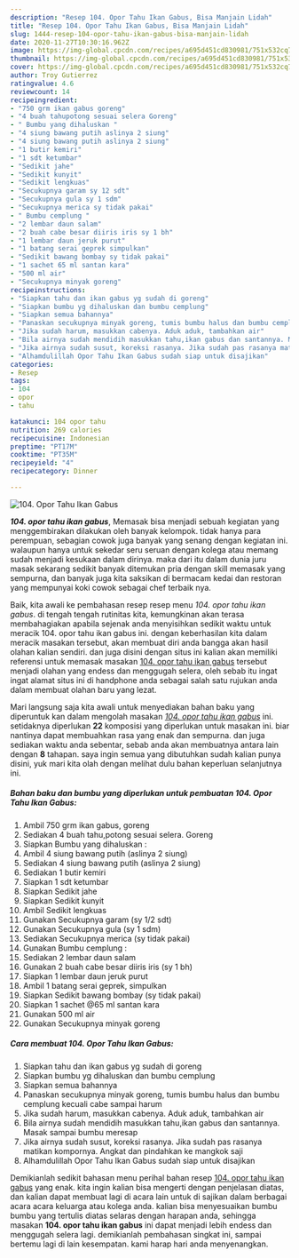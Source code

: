 ```yaml
---
description: "Resep 104. Opor Tahu Ikan Gabus, Bisa Manjain Lidah"
title: "Resep 104. Opor Tahu Ikan Gabus, Bisa Manjain Lidah"
slug: 1444-resep-104-opor-tahu-ikan-gabus-bisa-manjain-lidah
date: 2020-11-27T10:30:16.962Z
image: https://img-global.cpcdn.com/recipes/a695d451cd830981/751x532cq70/104-opor-tahu-ikan-gabus-foto-resep-utama.jpg
thumbnail: https://img-global.cpcdn.com/recipes/a695d451cd830981/751x532cq70/104-opor-tahu-ikan-gabus-foto-resep-utama.jpg
cover: https://img-global.cpcdn.com/recipes/a695d451cd830981/751x532cq70/104-opor-tahu-ikan-gabus-foto-resep-utama.jpg
author: Troy Gutierrez
ratingvalue: 4.6
reviewcount: 14
recipeingredient:
- "750 grm ikan gabus goreng"
- "4 buah tahupotong sesuai selera Goreng"
- " Bumbu yang dihaluskan "
- "4 siung bawang putih aslinya 2 siung"
- "4 siung bawang putih aslinya 2 siung"
- "1 butir kemiri"
- "1 sdt ketumbar"
- "Sedikit jahe"
- "Sedikit kunyit"
- "Sedikit lengkuas"
- "Secukupnya garam sy 12 sdt"
- "Secukupnya gula sy 1 sdm"
- "Secukupnya merica sy tidak pakai"
- " Bumbu cemplung "
- "2 lembar daun salam"
- "2 buah cabe besar diiris iris sy 1 bh"
- "1 lembar daun jeruk purut"
- "1 batang serai geprek simpulkan"
- "Sedikit bawang bombay sy tidak pakai"
- "1 sachet 65 ml santan kara"
- "500 ml air"
- "Secukupnya minyak goreng"
recipeinstructions:
- "Siapkan tahu dan ikan gabus yg sudah di goreng"
- "Siapkan bumbu yg dihaluskan dan bumbu cemplung"
- "Siapkan semua bahannya"
- "Panaskan secukupnya minyak goreng, tumis bumbu halus dan bumbu cemplung kecuali cabe sampai harum"
- "Jika sudah harum, masukkan cabenya. Aduk aduk, tambahkan air"
- "Bila airnya sudah mendidih masukkan tahu,ikan gabus dan santannya. Masak sampai bumbu meresap"
- "Jika airnya sudah susut, koreksi rasanya. Jika sudah pas rasanya matikan kompornya. Angkat dan pindahkan ke mangkok saji"
- "Alhamdulillah Opor Tahu Ikan Gabus sudah siap untuk disajikan"
categories:
- Resep
tags:
- 104
- opor
- tahu

katakunci: 104 opor tahu 
nutrition: 269 calories
recipecuisine: Indonesian
preptime: "PT17M"
cooktime: "PT35M"
recipeyield: "4"
recipecategory: Dinner

---
```



![104. Opor Tahu Ikan Gabus](https://img-global.cpcdn.com/recipes/a695d451cd830981/751x532cq70/104-opor-tahu-ikan-gabus-foto-resep-utama.jpg)

<b><i>104. opor tahu ikan gabus</i></b>, Memasak bisa menjadi sebuah kegiatan yang menggembirakan dilakukan oleh banyak kelompok. tidak hanya para perempuan, sebagian cowok juga banyak yang senang dengan kegiatan ini. walaupun hanya untuk sekedar seru seruan dengan kolega atau memang sudah menjadi kesukaan dalam dirinya. maka dari itu dalam dunia juru masak sekarang sedikit banyak ditemukan pria dengan skill memasak yang sempurna, dan banyak juga kita saksikan di bermacam kedai dan restoran yang mempunyai koki cowok sebagai chef terbaik nya.



Baik, kita awali ke pembahasan resep resep menu <i>104. opor tahu ikan gabus</i>. di tengah tengah rutinitas kita, kemungkinan akan terasa membahagiakan apabila sejenak anda menyisihkan sedikit waktu untuk meracik 104. opor tahu ikan gabus ini. dengan keberhasilan kita dalam meracik masakan tersebut, akan membuat diri anda bangga akan hasil olahan kalian sendiri. dan juga disini dengan situs ini kalian akan memiliki referensi untuk memasak masakan <u>104. opor tahu ikan gabus</u> tersebut menjadi olahan yang endess dan menggugah selera, oleh sebab itu ingat ingat alamat situs ini di handphone anda sebagai salah satu rujukan anda dalam membuat olahan baru yang lezat.


Mari langsung saja kita awali untuk menyediakan bahan baku yang diperuntuk kan dalam mengolah masakan <u><i>104. opor tahu ikan gabus</i></u> ini. setidaknya diperlukan <b>22</b> komposisi yang diperlukan untuk masakan ini. biar nantinya dapat membuahkan rasa yang enak dan sempurna. dan juga sediakan waktu anda sebentar, sebab anda akan membuatnya antara lain dengan <b>8</b> tahapan. saya ingin semua yang dibutuhkan sudah kalian punya disini, yuk mari kita olah dengan melihat dulu bahan keperluan selanjutnya ini.

<!--inarticleads1-->

##### Bahan baku dan bumbu yang diperlukan untuk pembuatan 104. Opor Tahu Ikan Gabus:

1. Ambil 750 grm ikan gabus, goreng
1. Sediakan 4 buah tahu,potong sesuai selera. Goreng
1. Siapkan  Bumbu yang dihaluskan :
1. Ambil 4 siung bawang putih (aslinya 2 siung)
1. Sediakan 4 siung bawang putih (aslinya 2 siung)
1. Sediakan 1 butir kemiri
1. Siapkan 1 sdt ketumbar
1. Siapkan Sedikit jahe
1. Siapkan Sedikit kunyit
1. Ambil Sedikit lengkuas
1. Gunakan Secukupnya garam (sy 1/2 sdt)
1. Gunakan Secukupnya gula (sy 1 sdm)
1. Sediakan Secukupnya merica (sy tidak pakai)
1. Gunakan  Bumbu cemplung :
1. Sediakan 2 lembar daun salam
1. Gunakan 2 buah cabe besar diiris iris (sy 1 bh)
1. Siapkan 1 lembar daun jeruk purut
1. Ambil 1 batang serai geprek, simpulkan
1. Siapkan Sedikit bawang bombay (sy tidak pakai)
1. Siapkan 1 sachet @65 ml santan kara
1. Gunakan 500 ml air
1. Gunakan Secukupnya minyak goreng




<!--inarticleads2-->

##### Cara membuat 104. Opor Tahu Ikan Gabus:

1. Siapkan tahu dan ikan gabus yg sudah di goreng
1. Siapkan bumbu yg dihaluskan dan bumbu cemplung
1. Siapkan semua bahannya
1. Panaskan secukupnya minyak goreng, tumis bumbu halus dan bumbu cemplung kecuali cabe sampai harum
1. Jika sudah harum, masukkan cabenya. Aduk aduk, tambahkan air
1. Bila airnya sudah mendidih masukkan tahu,ikan gabus dan santannya. Masak sampai bumbu meresap
1. Jika airnya sudah susut, koreksi rasanya. Jika sudah pas rasanya matikan kompornya. Angkat dan pindahkan ke mangkok saji
1. Alhamdulillah Opor Tahu Ikan Gabus sudah siap untuk disajikan




Demikianlah sedikit bahasan menu perihal bahan resep <u>104. opor tahu ikan gabus</u> yang enak. kita ingin kalian bisa mengerti dengan penjelasan diatas, dan kalian dapat membuat lagi di acara lain untuk di sajikan dalam berbagai acara acara keluarga atau kolega anda. kalian bisa menyesuaikan bumbu bumbu yang tertulis diatas selaras dengan harapan anda, sehingga masakan <b>104. opor tahu ikan gabus</b> ini dapat menjadi lebih endess dan menggugah selera lagi. demikianlah pembahasan singkat ini, sampai bertemu lagi di lain kesempatan. kami harap hari anda menyenangkan.

